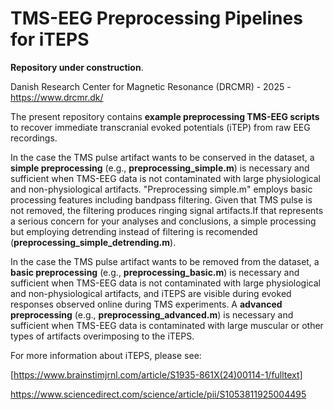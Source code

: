 # **TMS-EEG Preprocessing Pipelines for iTEPS**


**Repository under construction**.




Danish Research Center for Magnetic Resonance (DRCMR) - 2025 - https://www.drcmr.dk/

The present repository contains **example preprocessing TMS-EEG scripts** to recover immediate transcranial evoked potentials (iTEP) from raw EEG recordings.

In the case the TMS pulse artifact wants to be conserved in the dataset, a **simple preprocessing** (e.g., **preprocessing_simple.m**) is necessary and sufficient when TMS-EEG data is not contaminated with large physiological and non-physiological artifacts. "Preprocessing simple.m" employs basic processing features including bandpass filtering. Given that TMS pulse is not removed, the filtering produces ringing signal artifacts.If that represents a serious concern for your analyses and conclusions, a simple processing but employing detrending instead of filtering is recomended (**preprocessing_simple_detrending.m**).


In the case the TMS pulse artifact wants to be removed from the dataset, a **basic preprocessing** (e.g., **preprocessing_basic.m**) is necessary and sufficient when TMS-EEG data is not contaminated with large physiological and non-physiological artifacts, and iTEPS are visible during evoked responses observed online during TMS experiments. A **advanced preprocessing** (e.g., **preprocessing_advanced.m**) is necessary and sufficient when TMS-EEG data is contaminated with large muscular or other types of artifacts overimposing to the iTEPS.

For more information about iTEPS, please see:

[https://www.brainstimjrnl.com/article/S1935-861X(24)00114-1/fulltext]

https://www.sciencedirect.com/science/article/pii/S1053811925004495



